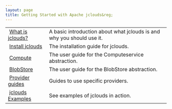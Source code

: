 ```yaml
---
layout: page
title: Getting Started with Apache jclouds&reg;
---
```


<table class="table table-striped table-hover">
<tbody>
<tr>
    <td><span class="glyphicon glyphicon-cloud text-primary"></span>
    &nbsp;<a href="/gettingstarted/what-is-jclouds/">What is jclouds?</a></td>
    <td>A basic introduction about what jclouds is and why you should use it.</td>
</tr>
<tr>
    <td><span class="glyphicon glyphicon-download text-primary"></span>
    &nbsp;<a href="/gettingstarted/installation-guide/">Install jclouds</a></td>
    <td>The installation guide for jclouds.</td>
</tr>
<tr>
    <td><span class="glyphicon glyphicon-cog text-primary"></span>
    &nbsp;<a href="/gettingstarted/compute/">Compute</a></td>
    <td>The user guide for the Computeservice abstraction.</td>
</tr>
<tr>
    <td><span class="glyphicon glyphicon-hdd text-primary"></span>
    &nbsp;<a href="/gettingstarted/blobstore/">BlobStore</a></td>
    <td>The user guide for the BlobStore abstraction.</td>
</tr>
<tr>
    <td><span class="glyphicon glyphicon-fire text-primary"></span>
    &nbsp;<a href="/guides/">Provider guides</a></td>
    <td>Guides to use specific providers.</td>
</tr>
<tr>
    <td><span class="glyphicon glyphicon-book text-primary"></span>
    &nbsp;<a href="https://github.com/jclouds/jclouds-examples">jclouds Examples</a></td>
    <td>See examples of jclouds in action.</td>
</tr>
</tbody>
</table>
